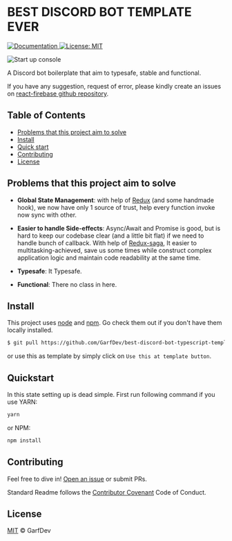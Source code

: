 # BEST DISCORD BOT TEMPLATE EVER

<p>
  <a href="https://github.com/GarfDev/best-discord-bot-typescript-template-ever" target="_blank">
    <img alt="Documentation" src="https://img.shields.io/badge/documentation-yes-brightgreen.svg" />
  </a>
  <a href="#" target="_blank">
    <img alt="License: MIT" src="https://img.shields.io/badge/License-MIT-yellow.svg" />
  </a>
</p>

![Start up console](https://i.imgur.com/gYtRaRU.png 'Start up console')

A Discord bot boilerplate that aim to typesafe, stable and functional.

If you have any suggestion, request of error, please kindly create an issues on [react-firebase github repository](https://github.com/GarfDev/best-discord-bot-typescript-template-ever).

## Table of Contents

- [Problems that this project aim to solve](#problemthatthisprojectaimtosolve)
- [Install](#install)
- [Quick start](#quickstart)
- [Contributing](#contributing)
- [License](#license)

## Problems that this project aim to solve

- **Global State Management**: with help of [Redux](https://redux.js.org/) (and some handmade hook), we now have only 1 source of trust, help every function invoke now sync with other.

- **Easier to handle Side-effects**: Async/Await and Promise is good, but is hard to keep our codebase clear (and a little bit flat) if we need to handle bunch of callback. With help of [Redux-saga](https://redux-saga.js.org/), It easier to multitasking-achieved, save us some times while construct complex application logic and maintain code readability at the same time.

- **Typesafe**: It Typesafe.

- **Functional**: There no class in here.

## Install

This project uses [node](http://nodejs.org) and [npm](https://npmjs.com). Go check them out if you don't have them locally installed.

```sh
$ git pull https://github.com/GarfDev/best-discord-bot-typescript-template-ever.git
```

or use this as template by simply click on `Use this at template button`.

## Quickstart

In this state setting up is dead simple. First run following command if you use YARN:

```bash
yarn
```

or NPM:

```bash
npm install
```

## Contributing

Feel free to dive in! [Open an issue](https://github.com/GarfDev/best-discord-bot-typescript-template-ever/issues/new) or submit PRs.

Standard Readme follows the [Contributor Covenant](http://contributor-covenant.org/version/1/3/0/) Code of Conduct.

## License

[MIT](LICENSE) © GarfDev
